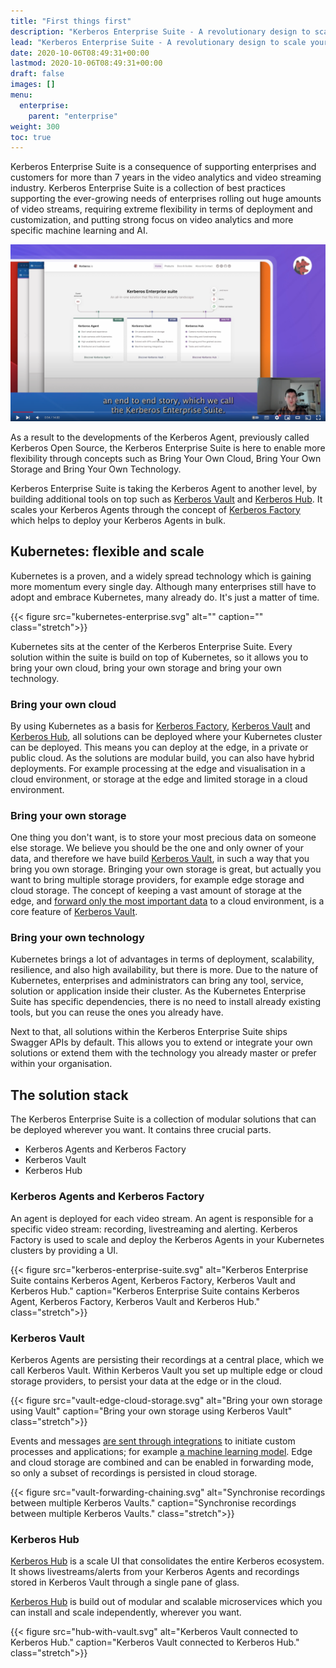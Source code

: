 ```yaml
---
title: "First things first"
description: "Kerberos Enterprise Suite - A revolutionary design to scale your video landscape."
lead: "Kerberos Enterprise Suite - A revolutionary design to scale your video landscape."
date: 2020-10-06T08:49:31+00:00
lastmod: 2020-10-06T08:49:31+00:00
draft: false
images: []
menu:
  enterprise:
    parent: "enterprise"
weight: 300
toc: true
---
```


Kerberos Enterprise Suite is a consequence of supporting enterprises and customers for more than 7 years in the video analytics and video streaming industry. Kerberos Enterprise Suite is a collection of best practices supporting the ever-growing needs of enterprises rolling out huge amounts of video streams, requiring extreme flexibility in terms of deployment and customization, and putting strong focus on video analytics and more specific machine learning and AI.

[![An end-to-end scenario with Kerberos.io Enterprise Suite](youtube-end-to-end.png)](https://www.youtube.com/watch?v=OnmN99dq4tk "An end-to-end scenario with Kerberos.io Enterprise Suite")

As a result to the developments of the Kerberos Agent, previously called Kerberos Open Source, the Kerberos Enterprise Suite is here to enable more flexibility through concepts such as Bring Your Own Cloud, Bring Your Own Storage and Bring Your Own Technology.

Kerberos Enterprise Suite is taking the Kerberos Agent to another level, by building additional tools on top such as [Kerberos Vault](/vault/first-things-first) and [Kerberos Hub](/vault/first-things-first). It scales your Kerberos Agents through the concept of [Kerberos Factory](/factory/first-things-first) which helps to deploy your Kerberos Agents in bulk.

## Kubernetes: flexible and scale

Kubernetes is a proven, and a widely spread technology which is gaining more momentum every single day. Although many enterprises still have to adopt and embrace Kubernetes, many already do. It's just a matter of time.

{{< figure src="kubernetes-enterprise.svg" alt="" caption="" class="stretch">}}

Kubernetes sits at the center of the Kerberos Enterprise Suite. Every solution within the suite is build on top of Kubernetes, so it allows you to bring your own cloud, bring your own storage and bring your own technology.

### Bring your own cloud

By using Kubernetes as a basis for [Kerberos Factory](/factory/first-things-first), [Kerberos Vault](/vault/first-things-first) and [Kerberos Hub](/vault/first-things-first), all solutions can be deployed where your Kubernetes cluster can be deployed. This means you can deploy at the edge, in a private or public cloud. As the solutions are modular build, you can also have hybrid deployments. For example processing at the edge and visualisation in a cloud environment, or storage at the edge and limited storage in a cloud environment.

### Bring your own storage

One thing you don't want, is to store your most precious data on someone else storage. We believe you should be the one and only owner of your data, and therefore we have build [Kerberos Vault](/vault/first-things-first), in such a way that you bring you own storage. Bringing your own storage is great, but actually you want to bring multiple storage providers, for example edge storage and cloud storage. The concept of keeping a vast amount of storage at the edge, and [forward only the most important data](/vault/forwarding/) to a cloud environment, is a core feature of [Kerberos Vault](/vault/first-things-first).

### Bring your own technology

Kubernetes brings a lot of advantages in terms of deployment, scalability, resilience, and also high availability, but there is more. Due to the nature of Kubernetes, enterprises and administrators can bring any tool, service, solution or application inside their cluster. As the Kubernetes Enterprise Suite has specific dependencies, there is no need to install already existing tools, but you can reuse the ones you already have.

Next to that, all solutions within the Kerberos Enterprise Suite ships Swagger APIs by default. This allows you to extend or integrate your own solutions or extend them with the technology you already master or prefer within your organisation.

## The solution stack

The Kerberos Enterprise Suite is a collection of modular solutions that can be deployed wherever you want. It contains three crucial parts.

- Kerberos Agents and Kerberos Factory
- Kerberos Vault
- Kerberos Hub

### Kerberos Agents and Kerberos Factory

An agent is deployed for each video stream. An agent is responsible for a specific video stream: recording, livestreaming and alerting. Kerberos Factory is used to scale and deploy the Kerberos Agents in your Kubernetes clusters by providing a UI.

{{< figure src="kerberos-enterprise-suite.svg" alt="Kerberos Enterprise Suite contains Kerberos Agent, Kerberos Factory, Kerberos Vault and Kerberos Hub." caption="Kerberos Enterprise Suite contains Kerberos Agent, Kerberos Factory, Kerberos Vault and Kerberos Hub." class="stretch">}}

### Kerberos Vault

Kerberos Agents are persisting their recordings at a central place, which we call Kerberos Vault. Within Kerberos Vault you set up multiple edge or cloud storage providers, to persist your data at the edge or in the cloud.

{{< figure src="vault-edge-cloud-storage.svg" alt="Bring your own storage using Vault" caption="Bring your own storage using Kerberos Vault" class="stretch">}}

Events and messages [are sent through integrations](/vault/integrations/) to initiate custom processes and applications; for example [a machine learning model](/vault/machine-learning/). Edge and cloud storage are combined and can be enabled in forwarding mode, so only a subset of recordings is persisted in cloud storage.

{{< figure src="vault-forwarding-chaining.svg" alt="Synchronise recordings between multiple Kerberos Vaults." caption="Synchronise recordings between multiple Kerberos Vaults." class="stretch">}}

### Kerberos Hub

[Kerberos Hub](/vault/first-things-first) is a scale UI that consolidates the entire Kerberos ecosystem. It shows livestreams/alerts from your Kerberos Agents and recordings stored in Kerberos Vault through a single pane of glass.

[Kerberos Hub](/vault/first-things-first) is build out of modular and scalable microservices which you can install and scale independently, wherever you want.

{{< figure src="hub-with-vault.svg" alt="Kerberos Vault connected to Kerberos Hub." caption="Kerberos Vault connected to Kerberos Hub." class="stretch">}}

